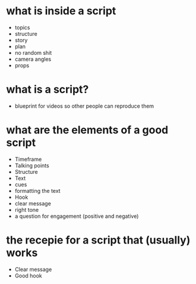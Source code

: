 # what is inside a script
- topics
- structure
- story
- plan 
- no random shit
- camera angles 
- props
# what is a script?
- blueprint for videos so other people can reproduce them
# what are the elements of a good script
- Timeframe
- Talking points
- Structure
- Text
- cues
- formatting the text
- Hook
- clear message
- right tone 
- a question for engagement (positive and negative)
# the recepie for a script that (usually) works
- Clear message
- Good hook